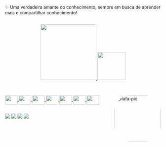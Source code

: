 ✨ Uma verdadeira amante do conhecimento, sempre em busca de aprender mais e compartilhar conhecimento! 
##
<div align="center">
  <a href="https://github.com/paollasantos">
  <img height="180em" src="https://github-readme-stats.vercel.app/api?username=paollasantos&show_icons=true&theme=dracula&include_all_commits=true&count_private=true"/>
  <img height="90em" src="https://github-readme-stats.vercel.app/api/top-langs/?username=paollasantos&layout=compact&langs_count=7&theme=dracula"/>
 </div>
  
##
  
<div style="display: inline_block"><br>
  
  <img align="center" height="30" width="40" src="https://cdn.jsdelivr.net/gh/devicons/devicon/icons/python/python-original.svg" />
  <img align="center" height="30" width="40" src="https://cdn.jsdelivr.net/gh/devicons/devicon/icons/javascript/javascript-original.svg" />
  <img align="center" height="30" width="40" src="https://cdn.jsdelivr.net/gh/devicons/devicon/icons/csharp/csharp-original.svg" />
  <img align="center" height="30" width="40" src="https://cdn.jsdelivr.net/gh/devicons/devicon/icons/html5/html5-original.svg" />
  <img align="center" height="30" width="40" src="https://cdn.jsdelivr.net/gh/devicons/devicon/icons/css3/css3-original.svg" />
  <img align="center" height="30" width="40" src="https://cdn.jsdelivr.net/gh/devicons/devicon/icons/flask/flask-original.svg" />
  <img align="center" height="30" width="40" src="https://cdn.jsdelivr.net/gh/devicons/devicon/icons/django/django-plain.svg" />
  
  <img align="right" alt="Rafa-pic" height="150" style="border-radius:50px;" src="https://i.picasion.com/pic92/b279a58ca8e1ebace5d4b847463c979b.gif">
  
</div>
  
##
  
 <div> 
  
  <a href="https://www.instagram.com/paolla_santosmr/" target="_blank"><img src="https://img.shields.io/badge/-Instagram-%23E4405F?style=for-the-badge&logo=instagram&logoColor=white" target="_blank"></a>
 	<a href="https://www.facebook.com/paola.santos.1840070" target="_blank"><img src="https://img.shields.io/badge/Facebook-1877F2?style=for-the-badge&logo=facebook&logoColor=white" target="_blank"></a>
  <a href = "https://mail.google.com/mail/u/0/#inbox"><img src="https://img.shields.io/badge/Gmail-D14836?style=for-the-badge&logo=gmail&logoColor=white" target="_blank"></a>
  <a href="https://www.linkedin.com/in/paola-dos-santos-moreira-06226a235/" target="_blank"><img src="https://img.shields.io/badge/-LinkedIn-%230077B5?style=for-the-badge&logo=linkedin&logoColor=white" target="_blank"></a> 
   
   
</div>
 
